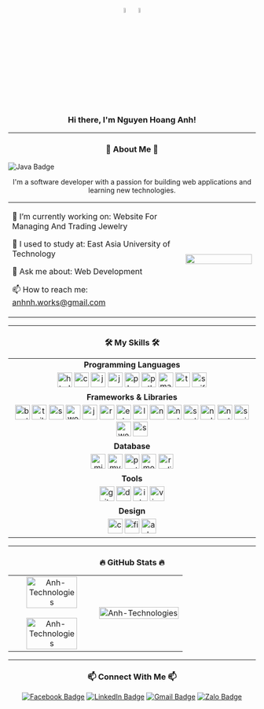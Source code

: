 <!--# Hi there, I'm Nguyen Hoang Anh! 👋 ![Vietnam](https://img.shields.io/badge/-Vietnam-DA251D?style=flat&logo=vietnam&logoColor=white)-->
<!------------------------------------------------------------------------------------------->
<div align="center">
    <p>
        <!-- Có thể thay bằng các ảnh gifs -->
       <img src="https://xdcs.cdnchinhphu.vn/446259493575335936/2023/3/10/dangky-1678414634214362948075.jpg" align="center" width="5%" height="5%">
       <img src="https://images.baodantoc.vn/uploads/2022/Th%C3%A1ng%208/Ng%C3%A0y_31/Nga/quockyvietnam-copy-7814.jpg" align="center" width="5%" height="5%">
    </p>
</div> 

<!------------------------------------------------------------------------------------------->
<div>
   <h3 align="center">Hi there, I'm Nguyen Hoang Anh!</h3> 
</div>
<hr>

<!------------------------------------------------------------------------------------------->
<!--## 🚀 About Me 🚀-->
<h3 align="center">🚀 About Me 🚀</h3>

<img src="https://img.shields.io/badge/🚀ABOUT-ME🚀-%23ED8B00.svg?logoColor=white&style=for-the-badge" alt="Java Badge">

<table style="width:100%;" align="center">
    <p align="center">I'm a software developer with a passion for building web applications and learning new technologies.</p>
    <tr>
        <td width="70%">
            <p>🔭 I’m currently working on: Website For Managing And Trading Jewelry</p>
            <p>🌱 I used to study at: East Asia University of Technology</p>
            <p>💬 Ask me about: Web Development</p>
            <p>📫 How to reach me: <a href="mailto:anhnh.works@gmail.com">anhnh.works@gmail.com</a></p>
        </td>
        <td width="30%">
            <img width="100%" src="https://media3.giphy.com/media/v1.Y2lkPTc5MGI3NjExMTR1cWg1NWExdXp0am50N2U1a2VwNzdta2puaTJvdnMxcHBlaWE2cSZlcD12MV9pbnRlcm5hbF9naWZfYnlfaWQmY3Q9Zw/qgQUggAC3Pfv687qPC/giphy.webp">
        </td>
    </tr>
</table>
<hr>
<!------------------------------------------------------------------------------------------->
<!--## 🛠️ My Skills 🛠️-->
<h3 align="center">🛠️ My Skills 🛠️</h3>
    <table style="width:100%;" align="center">
        <tbody>
            <!-- Programming Languages -->
            <tr>
     		    <td align="center"><b>Programming Languages</b></td>
     	    </tr>
            <tr>
                <td align="center">
                    <!-- Sử dụng các Badge -->
                    <!--
                    <img src="https://img.shields.io/badge/HTML5-E34F26?logo=html5&logoColor=fff&style=plastic" alt="HTML5 Badge">
                    <img src="https://img.shields.io/badge/CSS3-1572B6?logo=css3&logoColor=fff&style=plastic" alt="CSS3 Badge">
                    <img src="https://img.shields.io/badge/JavaScript-F7DF1E?logo=javascript&logoColor=000&style=plastic" alt="JavaScript Badge">
                    <img src="https://img.shields.io/badge/Java-ED8B00?style=plastic&logo=openjdk&logoColor=white" alt="Java Badge">
                    <img src="https://img.shields.io/badge/PHP-777BB4?logo=php&logoColor=fff&style=plastic" alt="PHP Badge">
                    <img src="https://img.shields.io/badge/python-3670A0?logo=python&logoColor=ffdd54&style=plastic" alt="Python Badge">
                    <img src="https://img.shields.io/badge/Markdown-000?logo=markdown&logoColor=fff&style=plastic" alt="Markdown Badge">
                    <img src="https://img.shields.io/badge/Swift-F05138?logo=swift&logoColor=fff&style=plastic" alt="Swift Badge">
                    <img src="https://img.shields.io/badge/TypeScript-3178C6?logo=typescript&logoColor=fff&style=plastic" alt="TypeScript Badge">
                    -->
                    <!-- Sử dụng các icon hình ảnh -->
                    <img width="30" height="30" src="https://img.icons8.com/fluency/48/html-5.png" alt="html-5"/>
                    <img width="30" height="30" src="https://img.icons8.com/fluency/48/css3.png" alt="css3"/>
                    <img width="30" height="30" src="https://img.icons8.com/fluency/48/javascript.png" alt="javascript"/>
                    <img width="30" height="30" src="https://img.icons8.com/color/48/java-coffee-cup-logo--v1.png" alt="java-coffee-cup-logo--v1"/>
                    <img width="30" height="30" src="https://cdn-icons-png.flaticon.com/128/5968/5968332.png" alt="php">
                    <img width="30" height="30" src="https://img.icons8.com/fluency/48/python.png" alt="python"/>
                    <img width="30" height="30" src="https://img.icons8.com/ios/50/markdown--v1.png" alt="markdown--v1"/>
                    <img width="30" height="30" src="https://img.icons8.com/fluency/48/typescript--v1.png" alt="typescript--v1"/>
                    <img width="30" height="30" src="https://img.icons8.com/color/48/swift.png" alt="swift"/>
                </td>
            </tr>
            <tr>
     		    <td align="center"><b>Frameworks & Libraries</b></td>
     	    </tr>
            <tr>
                <td align="center">
                    <!--
                    <img src="https://img.shields.io/badge/Bootstrap-7952B3?logo=bootstrap&logoColor=fff&style=plastic" alt="Bootstrap Badge">
                    <img src="https://img.shields.io/badge/Sass-C69?logo=sass&logoColor=fff&style=plastic" alt="Sass Badge">
                    <img src="https://img.shields.io/badge/Tailwind%20CSS-06B6D4?logo=tailwindcss&logoColor=fff&style=plastic" alt="Tailwind CSS Badge">
                    <img src="https://img.shields.io/badge/angular-%23DD0031.svg?logo=angular&logoColor=white&style=plastic" alt="Angular Badge">
                    <img src="https://img.shields.io/badge/Chart.js-FF6384?logo=chartdotjs&logoColor=fff&style=plastic" alt="Chart.js Badge">
                    <img src="https://img.shields.io/badge/Express-000?logo=express&logoColor=fff&style=plastic" alt="Express Badge">
                    <img src="https://img.shields.io/badge/WordPress-21759B?logo=wordpress&logoColor=fff&style=plastic" alt="WordPress Badge">
                    <img src="https://img.shields.io/badge/gulp-CF4647?logo=gulp&logoColor=fff&style=plastic" alt="gulp Badge">
                    <img src="https://img.shields.io/badge/Pug-FFF?logo=pug&logoColor=A86454&style=plastic" alt="Pug Badge">
                    <img src="https://img.shields.io/badge/jQuery-0769AD?logo=jquery&logoColor=fff&style=plastic" alt="jQuery Badge">
                    <img src="https://img.shields.io/badge/Laravel-FF2D20?logo=laravel&logoColor=fff&style=plastic" alt="Laravel Badge">
                    <img src="https://img.shields.io/badge/npm-CB3837?logo=npm&logoColor=fff&style=plastic" alt="npm Badge">
                    <img src="https://img.shields.io/badge/Next.js-000?logo=nextdotjs&logoColor=fff&style=plastic" alt="Next.js Badge">
                    <img src="https://img.shields.io/badge/react-%2320232a.svg?logo=react&logoColor=%2361DAFB&style=plastic" alt="React Badge">
                    <img src="https://img.shields.io/badge/Semantic%20UI%20React-35BDB2?logo=semanticuireact&logoColor=fff&style=plastic" alt="Semantic UI React Badge">
                    <img src="https://img.shields.io/badge/react_native-%2320232a.svg?logo=react&logoColor=%2361DAFB&style=plastic" alt="React Native">
                    <img src="https://img.shields.io/badge/React%20Router-CA4245?logo=reactrouter&logoColor=fff&style=plastic" alt="React Router Badge">-
                    <img src="https://img.shields.io/badge/React%20Hook%20Form-EC5990?logo=reacthookform&logoColor=fff&style=plastic" alt="React Hook Form Badge">-
                    <img src="https://img.shields.io/badge/redux-%23593d88.svg?logo=redux&logoColor=white&style=plastic" alt="React Redux Badge">
                    <img src="https://img.shields.io/badge/rxjs-%23B7178C.svg?logo=reactivex&logoColor=white&style=plastic" alt="RxDB Badge">
                    <img src="https://img.shields.io/badge/styled--components-DB7093?logo=styledcomponents&logoColor=fff&style=plastic" alt="styled-components Badge">
                    <img src="https://img.shields.io/badge/Svelte-FF3E00?logo=svelte&logoColor=fff&style=plastic" alt="Svelte Badge">
                    <img src="https://img.shields.io/badge/Node.js-5FA04E?logo=nodedotjs&logoColor=fff&style=plastic" alt="Node.js Badge">
                    <img src="https://img.shields.io/badge/NestJS-E0234E?logo=nestjs&logoColor=fff&style=plastic" alt="NestJS Badge">
                    <img src="https://img.shields.io/badge/Nuxt-black?logo=nuxt.js&logoColor=white&style=plastic" alt="Nuxt Badge">
                    <img src="https://img.shields.io/badge/Three.js-000?logo=threedotjs&logoColor=fff&style=plastic" alt="Three.js Badge">
                    <img src="https://img.shields.io/badge/Thymeleaf-%23005C0F.svg?logo=Thymeleaf&logoColor=white&style=plastic" alt="Thymeleaf Badge">
                    <img src="https://img.shields.io/badge/vuejs-%2335495e.svg?logo=vuedotjs&logoColor=%234FC08D&style=plastic" alt="Vue.js Badge">
                    <img src="https://img.shields.io/badge/JSON%20Web%20Tokens-000?logo=jsonwebtokens&logoColor=fff&style=plastic" alt="JSON Web Tokens Badge">
                    <img src="https://img.shields.io/badge/Semantic%20Web-005A9C?logo=semanticweb&logoColor=fff&style=plastic" alt="Semantic Web Badge">
                    <img src="https://img.shields.io/badge/Spring-6DB33F?logo=spring&logoColor=fff&style=plastic" alt="Spring Badge">
                    <img src="https://img.shields.io/badge/Spring%20Boot-6DB33F?logo=springboot&logoColor=fff&style=plastic" alt="Spring Boot Badge">
                    <img src="https://img.shields.io/badge/Spring%20Security-6DB33F?logo=springsecurity&logoColor=fff&style=plastic" alt="Spring Security Badge">
                    <img src="https://img.shields.io/badge/Webpack-8DD6F9?logo=webpack&logoColor=000&style=plastic" alt="Webpack Badge">
                    <img src="https://img.shields.io/badge/Socket.io-010101?logo=socketdotio&logoColor=fff&style=plastic" alt="Socket.io Badge">
                    <img src="https://img.shields.io/badge/Yarn-2C8EBB?logo=yarn&logoColor=fff&style=plastic" alt="Yarn Badge">
                    -->
                    <img width="30" height="30" src="https://img.icons8.com/fluency/48/bootstrap.png" alt="bootstrap"/>
                    <img width="30" height="30" src="https://img.icons8.com/fluency/48/tailwind_css.png" alt="tailwind_css"/>
                    <img width="30" height="30" src="https://img.icons8.com/color/48/sass.png" alt="sass"/>          
                    <img width="30" height="30" src="https://cdn-icons-png.flaticon.com/128/174/174881.png" alt="wordpress"/>
                    <img width="30" height="30" src="https://img.icons8.com/ios-filled/50/jquery.png" alt="jquery"/>
                    <img width="30" height="30" src="https://cdn-icons-png.flaticon.com/128/875/875209.png" alt="react"/>
                    <img width="30" height="30" src="https://img.icons8.com/external-tal-revivo-shadow-tal-revivo/24/external-vuejs-an-open-source-javascript-framework-for-building-user-interfaces-and-single-page-applications-logo-shadow-tal-revivo.png" alt="external-vuejs-an-open-source-javascript-framework-for-building-user-interfaces-and-single-page-applications-logo-shadow-tal-revivo"/>
                    <img width="30" height="30" src="https://img.icons8.com/fluency/48/laravel.png" alt="laravel"/>
                    <img width="30" height="30" src="https://img.icons8.com/color/48/npm.png" alt="npm"/>
                    <img width="30" height="30" src="https://img.icons8.com/color/48/nestjs.png" alt="nestjs"/>
                    <img width="30" height="30" src="https://img.icons8.com/doodle/48/svetle.png" alt="svetle"/>
                    <img width="30" height="30" src="https://img.icons8.com/fluency/48/node-js.png" alt="node-js"/>
                    <img width="30" height="30" src="https://img.icons8.com/fluency-systems-regular/48/nextjs.png" alt="nextjs"/>
                    <img width="30" height="30" src="https://img.icons8.com/color/48/spring-logo.png" alt="spring-logo"/>
                    <img width="30" height="30" src="https://img.icons8.com/color/48/webpack.png" alt="webpack"/>
                    <img width="30" height="30" src="https://socket.io/images/logo-dark.svg" alt="socket.io"/>
                </td>
            </tr>
            <tr>
     		    <td align="center"><b>Database</b></td>
     	    </tr>
            <tr>
                <td align="center">
                    <!--
                    <img src="https://img.shields.io/badge/MySQL-4479A1?logo=mysql&logoColor=fff&style=plastic" alt="MySQL Badge">
                    <img src="https://img.shields.io/badge/MongoDB-47A248?logo=mongodb&logoColor=fff&style=plastic" alt="MongoDB Badge">
                    <img src="https://img.shields.io/badge/PostgreSQL-4169E1?logo=postgresql&logoColor=fff&style=plastic" alt="PostgreSQL Badge">
                    <img src="https://img.shields.io/badge/redis-%23DD0031.svg?logo=redis&logoColor=white&style=plastic" alt="Redis Badge">
                    <img src="https://img.shields.io/badge/Sequelize-52B0E7?logo=sequelize&logoColor=fff&style=plastic" alt="Sequelize Badge">
                    -->
                    <img width="30" height="30" src="https://img.icons8.com/color/48/microsoft-sql-server.png" alt="microsoft-sql-server"/>
                    <img width="30" height="30" src="https://img.icons8.com/color/48/mysql-logo.png" alt="mysql-logo"/>
                    <img width="30" height="30" src="https://img.icons8.com/color/48/postgreesql.png" alt="postgreesql"/>
                    <img width="30" height="30" src="https://img.icons8.com/color/48/mongo-db.png" alt="mongo-db"/>
                    <img width="30" height="30" src="https://img.icons8.com/color/48/redis--v1.png" alt="redis--v1"/>
                </td>
            </tr>
            <tr>
     		    <td align="center"><b>Tools</b></td>
     	    </tr>
            <tr>
                <td align="center">
                    <img width="30" height="30" src="https://img.icons8.com/color/48/git.png" alt="git"/>
                    <img width="30" height="30" src="https://img.icons8.com/fluency/48/docker.png" alt="docker"/>
                    <img width="30" height="30" src="https://img.icons8.com/fluency/48/intellij-idea.png" alt="intellij-idea"/>
                    <img width="30" height="30" src="https://img.icons8.com/fluency/48/visual-studio-code-2019.png" alt="visual-studio-code-2019"/>
                </td>
            </tr>
            <tr>
     		    <td align="center"><b>Design</b></td>
     	    </tr>
            <tr>
                <td align="center">
                    <img width="30" height="30" src="https://img.icons8.com/fluency/48/canva.png" alt="canva"/>
                    <img width="30" height="30" src="https://img.icons8.com/fluency/48/figma.png" alt="figma"/>
                    <img width="30" height="30" src="https://img.icons8.com/color/48/adobe-photoshop--v1.png" alt="adobe-photoshop--v1"/>
                </td>
            </tr>
        </tbody>
    </table>
<hr>

<!------------------------------------------------------------------------------------------->
<!--## 🔥 GitHub Stats 🔥-->
<h3 align="center">🔥 GitHub Stats 🔥</h3>
<table style="width:100%;">
          <tr>
              <td width="50%" align="center">
                  <image align="center" width="80%" src="https://github-readme-stats.vercel.app/api/top-langs/?username=AnhTechnologies&layout=compact&theme=tokyonight"alt="Anh-Technologies"></image>
                  <br>
                  <br>
                  <image align="center" width="80%" height="80%" src="https://github-readme-stats.vercel.app/api?username=AnhTechnologies&show_icons=true&theme=tokyonight" alt="Anh-Technologies"></image>
              </td>
              <td width="50%">
                  <image src="https://cdn.dribbble.com/users/1059583/screenshots/4171367/coding-freak.gif" alt="Anh-Technologies" width="100%"></image>
              </td>
          </tr>
</table>
<hr>

<!------------------------------------------------------------------------------------------->
<!--## 📫 Connect With Me 📫-->
<h3 align="center">📫 Connect With Me 📫</h3>
<div align="center">
    <a href="https://www.facebook.com/anhtech21" alt=""><img src="https://img.shields.io/badge/Facebook-0866FF?logo=facebook&logoColor=fff&style=flat" alt="Facebook Badge"></a>
    <a href="https://www.linkedin.com/in/AnhTechnologies"><img src="https://img.shields.io/badge/LinkedIn-0A66C2?logo=linkedin&logoColor=fff&style=flat" alt="LinkedIn Badge"></a>
    <a href="mailto:anhnh.works.com"><img src="https://img.shields.io/badge/Gmail-EA4335?logo=gmail&logoColor=fff&style=flat" alt="Gmail Badge"></a> 
    <a href="https://zalo.me/84779363295"><img src="https://img.shields.io/badge/Zalo-0068FF?logo=zalo&logoColor=fff&style=flat" alt="Zalo Badge"></a>
</div>

<!-- 
Dưới đây là một số số thành phần trên của Vue.js badge:
![Vue.js](https://img.shields.io/badge/-Vue.js-4FC08D?style=flat&logo=vue.js&logoColor=white) 

1. Nhãn Vue.js:
1.1. Biểu tượng (Logo): Biểu tượng Vue.js màu xanh lá cây đặc trưng. Đây là biểu tượng chính thức của Vue.js.
1.2. Tên: "Vue.js" được hiển thị sau biểu tượng, dễ dàng nhận diện rằng đây là một badge liên quan đến Vue.js.
2. Màu nền (Background Color):
2.1. Màu: #4FC08D (một màu xanh lá cây nhạt). Màu sắc này thường được kết hợp với Vue.js, thể hiện sự tươi mới và thân thiện với lập trình viên.
3. Màu chữ (Text Color):
3.1. Màu: Màu trắng (white). Màu chữ trắng nổi bật trên nền xanh lá cây, giúp cho nội dung dễ đọc hơn.
4. Kiểu (Style):
4.1. Flat:Đặc điểm: Thiết kế phẳng, không có hiệu ứng bóng hoặc độ nổi. Đơn giản và dễ nhìn.
4.2. Plastic: Đặc điểm: Có hiệu ứng ánh sáng và bóng mờ giống như nhựa. Tạo cảm giác ba chiều hơn so với kiểu flat.
4.3. For-the-Badge: Đặc điểm: Thiết kế đơn giản và gọn gàng, với kích thước chữ và biểu tượng được căn chỉnh để phù hợp với kích thước của badge.
4.4. Social: Đặc điểm: Phong cách thiết kế thường được dùng cho các nền tảng mạng xã hội, thường có hình dạng và màu sắc phù hợp với giao diện mạng xã hội.
-->


